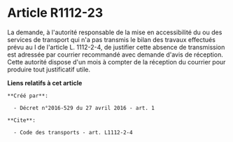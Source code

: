 # Article R1112-23

La demande, à l'autorité responsable de la mise en accessibilité du ou des services de transport qui n'a pas transmis le
bilan des travaux effectués prévu au I de l'article L. 1112-2-4, de justifier cette absence de transmission est adressée par
courrier recommandé avec demande d'avis de réception. Cette autorité dispose d'un mois à compter de la réception du courrier
pour produire tout justificatif utile.

**Liens relatifs à cet article**

	**Créé par**:

	  - Décret n°2016-529 du 27 avril 2016 - art. 1

	**Cite**:

	  - Code des transports - art. L1112-2-4
